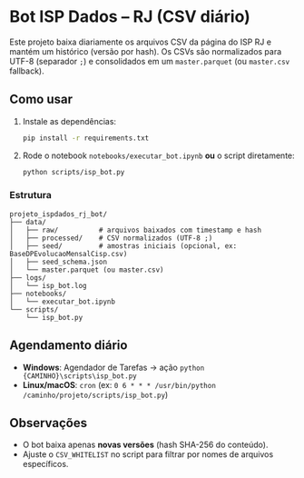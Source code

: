 # Bot ISP Dados – RJ (CSV diário)

Este projeto baixa diariamente os arquivos CSV da página do ISP RJ e mantém um histórico (versão por hash).
Os CSVs são normalizados para UTF-8 (separador `;`) e consolidados em um `master.parquet` (ou `master.csv` fallback).

## Como usar

1. Instale as dependências:
   ```bash
   pip install -r requirements.txt
   ```

2. Rode o notebook `notebooks/executar_bot.ipynb` **ou** o script diretamente:
   ```bash
   python scripts/isp_bot.py
   ```

### Estrutura
```
projeto_ispdados_rj_bot/
├── data/
│   ├── raw/          # arquivos baixados com timestamp e hash
│   ├── processed/    # CSV normalizados (UTF-8 ;)
│   ├── seed/         # amostras iniciais (opcional, ex: BaseDPEvolucaoMensalCisp.csv)
│   ├── seed_schema.json
│   └── master.parquet (ou master.csv)
├── logs/
│   └── isp_bot.log
├── notebooks/
│   └── executar_bot.ipynb
└── scripts/
    └── isp_bot.py
```

## Agendamento diário
- **Windows**: Agendador de Tarefas → ação `python {CAMINHO}\scripts\isp_bot.py`
- **Linux/macOS**: `cron` (ex: `0 6 * * * /usr/bin/python /caminho/projeto/scripts/isp_bot.py`)

## Observações
- O bot baixa apenas **novas versões** (hash SHA-256 do conteúdo).
- Ajuste o `CSV_WHITELIST` no script para filtrar por nomes de arquivos específicos.
